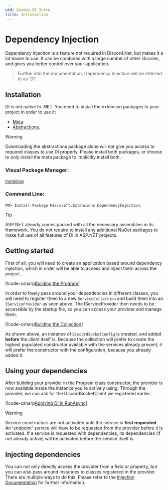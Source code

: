 ```yaml
---
uid: Guides.DI.Intro
title: Introduction
---
```


# Dependency Injection

Dependency injection is a feature not required in Discord.Net, but makes it a lot easier to use.
It can be combined with a large number of other libraries, and gives you better control over your application.

> Further into the documentation, Dependency Injection will be referred to as 'DI'.

## Installation

DI is not native to .NET. You need to install the extension packages to your project in order to use it:

- [Meta](https://www.nuget.org/packages/Microsoft.Extensions.DependencyInjection/).
- [Abstractions](https://www.nuget.org/packages/Microsoft.Extensions.DependencyInjection.Abstractions/).

> [!WARNING]
> Downloading the abstractions package alone will not give you access to required classes to use DI properly.
> Please install both packages, or choose to only install the meta package to implicitly install both.

### Visual Package Manager:

[Installing](images/manager.png)

### Command Line:

`PM> Install-Package Microsoft.Extensions.DependencyInjection`.

> [!TIP]
> ASP.NET already comes packed with all the necessary assemblies in its framework.
> You do not require to install any additional NuGet packages to make full use of all features of DI in ASP.NET projects.

## Getting started

First of all, you will need to create an application based around dependency injection,
which in order will be able to access and inject them across the project.

[!code-csharp[Building the Program](samples/program.cs)]

In order to freely pass around your dependencies in different classes,
you will need to register them to a new `ServiceCollection` and build them into an `IServiceProvider` as seen above.
The IServiceProvider then needs to be accessible by the startup file, so you can access your provider and manage them.

[!code-csharp[Building the Collection](samples/collection.cs)]

As shown above, an instance of `DiscordSocketConfig` is created, and added **before** the client itself is.
Because the collection will prefer to create the highest populated constructor available with the services already present,
it will prefer the constructor with the configuration, because you already added it.

## Using your dependencies

After building your provider in the Program class constructor, the provider is now available inside the instance you're actively using.
Through the provider, we can ask for the DiscordSocketClient we registered earlier.

[!code-csharp[Applying DI in RunAsync](samples/runasync.cs)]

> [!WARNING]
> Service constructors are not activated until the service is **first requested**.
> An 'endpoint' service will have to be requested from the provider before it is activated.
> If a service is requested with dependencies, its dependencies (if not already active) will be activated before the service itself is.

## Injecting dependencies

You can not only directly access the provider from a field or property, but you can also pass around instances to classes registered in the provider.
There are multiple ways to do this. Please refer to the
[Injection Documentation](xref:Guides.DI.Injection) for further information.
